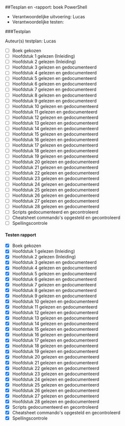 ##Tesplan en -rapport: boek PowerShell 

* Verantwoordelijke uitvoering: Lucas
* Verantwoordelijke testen: 


###Testplan

Auteur(s) testplan: Lucas

- [ ] Boek gekozen
- [ ] Hoofdstuk 1 gelezen (Inleiding)
- [ ] Hoofdstuk 2 gelezen (Inleiding)
- [ ] Hoofdstuk 3 gelezen en gedocumenteerd
- [ ] Hoofdstuk 4 gelezen en gedocumenteerd 
- [ ] Hoofdstuk 5 gelezen en gedocumenteerd
- [ ] Hoofdstuk 6 gelezen en gedocumenteerd
- [ ] Hoofdstuk 7 gelezen en gedocumenteerd
- [ ] Hoofdstuk 8 gelezen en gedocumenteerd
- [ ] Hoofdstuk 9 gelezen en gedocumenteerd
- [ ] Hoofdstuk 10 gelezen en gedocumenteerd
- [ ] Hoofdstuk 11 gelezen en gedocumenteerd
- [ ] Hoofdstuk 12 gelezen en gedocumenteerd
- [ ] Hoofdstuk 13 gelezen en gedocumenteerd
- [ ] Hoofdstuk 14 gelezen en gedocumenteerd
- [ ] Hoofdstuk 15 gelezen en gedocumenteerd
- [ ] Hoofdstuk 16 gelezen en gedocumenteerd
- [ ] Hoofdstuk 17 gelezen en gedocumenteerd
- [ ] Hoofdstuk 18 gelezen en gedocumenteerd
- [ ] Hoofdstuk 19 gelezen en gedocumenteerd
- [ ] Hoofdstuk 20 gelezen en gedocumenteerd
- [ ] Hoofdstuk 21 gelezen en gedocumenteerd
- [ ] Hoofdstuk 22 gelezen en gedocumenteerd
- [ ] Hoofdstuk 23 gelezen en gedocumenteerd
- [ ] Hoofdstuk 24 gelezen en gedocumenteerd
- [ ] Hoofdstuk 25 gelezen en gedocumenteerd
- [ ] Hoofdstuk 26 gelezen en gedocumenteerd
- [ ] Hoofdstuk 27 gelezen en gedocumenteerd
- [ ] Hoofdstuk 28 gelezen en gedocumenteerd
- [ ] Scripts gedocumenteerd en gecontroleerd
- [ ] Cheatsheet commando's opgesteld en gecontroleerd
- [ ] Spellingscontrole

#### Testen rapport ####

- [x] Boek gekozen
- [x] Hoofdstuk 1 gelezen (Inleiding)
- [x] Hoofdstuk 2 gelezen (Inleiding)
- [x] Hoofdstuk 3 gelezen en gedocumenteerd
- [x] Hoofdstuk 4 gelezen en gedocumenteerd 
- [x] Hoofdstuk 5 gelezen en gedocumenteerd
- [x] Hoofdstuk 6 gelezen en gedocumenteerd
- [x] Hoofdstuk 7 gelezen en gedocumenteerd
- [x] Hoofdstuk 8 gelezen en gedocumenteerd
- [x] Hoofdstuk 9 gelezen en gedocumenteerd
- [x] Hoofdstuk 10 gelezen en gedocumenteerd
- [x] Hoofdstuk 11 gelezen en gedocumenteerd
- [x] Hoofdstuk 12 gelezen en gedocumenteerd
- [x] Hoofdstuk 13 gelezen en gedocumenteerd
- [x] Hoofdstuk 14 gelezen en gedocumenteerd
- [x] Hoofdstuk 15 gelezen en gedocumenteerd
- [x] Hoofdstuk 16 gelezen en gedocumenteerd
- [x] Hoofdstuk 17 gelezen en gedocumenteerd
- [x] Hoofdstuk 18 gelezen en gedocumenteerd
- [x] Hoofdstuk 19 gelezen en gedocumenteerd
- [x] Hoofdstuk 20 gelezen en gedocumenteerd
- [x] Hoofdstuk 21 gelezen en gedocumenteerd
- [x] Hoofdstuk 22 gelezen en gedocumenteerd
- [x] Hoofdstuk 23 gelezen en gedocumenteerd
- [x] Hoofdstuk 24 gelezen en gedocumenteerd
- [x] Hoofdstuk 25 gelezen en gedocumenteerd
- [x] Hoofdstuk 26 gelezen en gedocumenteerd
- [x] Hoofdstuk 27 gelezen en gedocumenteerd
- [x] Hoofdstuk 28 gelezen en gedocumenteerd
- [x] Scripts gedocumenteerd en gecontroleerd
- [x] Cheatsheet commando's opgesteld en gecontroleerd
- [x] Spellingscontrole